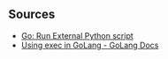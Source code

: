 ## Sources

* [Go: Run External Python script](https://stackoverflow.com/questions/27021517/go-run-external-python-script)
* [Using exec in GoLang - GoLang Docs](https://golangdocs.com/exec-in-golang)
